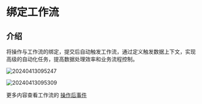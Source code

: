 # 绑定工作流

## 介绍

将操作与工作流的绑定，提交后自动触发工作流，通过定义触发数据上下文，实现高级的自动化任务，提高数据处理效率和业务流程控制。

![20240413095247](https://static-docs.nocobase.com/20240413095247.png)

![20240413095309](https://static-docs.nocobase.com/20240413095309.png)

更多内容查看工作流的 [操作后事件](/handbook/workflow-action-trigger)